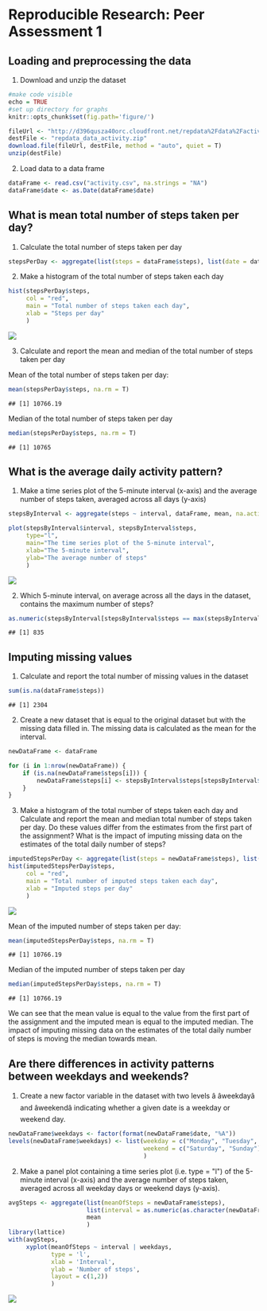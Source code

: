 # Reproducible Research: Peer Assessment 1


## Loading and preprocessing the data


1. Download and unzip the dataset


```r
#make code visible
echo = TRUE
#set up directory for graphs
knitr::opts_chunk$set(fig.path='figure/')

fileUrl <- "http://d396qusza40orc.cloudfront.net/repdata%2Fdata%2Factivity.zip"
destFile <- "repdata_data_activity.zip"
download.file(fileUrl, destFile, method = "auto", quiet = T)
unzip(destFile)
```

2. Load data to a data frame


```r
dataFrame <- read.csv("activity.csv", na.strings = "NA")
dataFrame$date <- as.Date(dataFrame$date)
```


## What is mean total number of steps taken per day?


1. Calculate the total number of steps taken per day


```r
stepsPerDay <- aggregate(list(steps = dataFrame$steps), list(date = dataFrame$date), sum)
```

2. Make a histogram of the total number of steps taken each day


```r
hist(stepsPerDay$steps,
     col = "red",
     main = "Total number of steps taken each day",
     xlab = "Steps per day"
     )
```

![](figure/unnamed-chunk-4-1.png) 

3. Calculate and report the mean and median of the total number of steps taken per day


Mean of the total number of steps taken per day:

```r
mean(stepsPerDay$steps, na.rm = T)
```

```
## [1] 10766.19
```

Median of the total number of steps taken per day

```r
median(stepsPerDay$steps, na.rm = T)
```

```
## [1] 10765
```


## What is the average daily activity pattern?


1. Make a time series plot of the 5-minute interval (x-axis) and the average number of steps taken, averaged across all days (y-axis)


```r
stepsByInterval <- aggregate(steps ~ interval, dataFrame, mean, na.action = na.omit)

plot(stepsByInterval$interval, stepsByInterval$steps, 
     type="l",
     main="The time series plot of the 5-minute interval",
     xlab="The 5-minute interval",
     ylab="The average number of steps"
     )
```

![](figure/unnamed-chunk-7-1.png) 

2. Which 5-minute interval, on average across all the days in the dataset, contains the maximum number of steps?


```r
as.numeric(stepsByInterval[stepsByInterval$steps == max(stepsByInterval$steps),][1])
```

```
## [1] 835
```


## Imputing missing values


1. Calculate and report the total number of missing values in the dataset


```r
sum(is.na(dataFrame$steps))
```

```
## [1] 2304
```

2. Create a new dataset that is equal to the original dataset but with the missing data filled in.
   The missing data is calculated as the mean for the interval.
   

```r
newDataFrame <- dataFrame

for (i in 1:nrow(newDataFrame)) {
    if (is.na(newDataFrame$steps[i])) {
        newDataFrame$steps[i] <- stepsByInterval$steps[stepsByInterval$interval == newDataFrame$interval[i]]
    }
}
```

3. Make a histogram of the total number of steps taken each day and Calculate and report the mean and median total number of steps taken per day. Do these values differ from the estimates from the first part of the assignment? What is the impact of imputing missing data on the estimates of the total daily number of steps?


```r
imputedStepsPerDay <- aggregate(list(steps = newDataFrame$steps), list(date = newDataFrame$date), sum)
hist(imputedStepsPerDay$steps,
     col = "red",
     main = "Total number of imputed steps taken each day",
     xlab = "Imputed steps per day"
     )
```

![](figure/unnamed-chunk-11-1.png) 

Mean of the imputed number of steps taken per day:

```r
mean(imputedStepsPerDay$steps, na.rm = T)
```

```
## [1] 10766.19
```

Median of the imputed number of steps taken per day

```r
median(imputedStepsPerDay$steps, na.rm = T)
```

```
## [1] 10766.19
```

We can see that the mean value is equal to the value from the first part of the assignment and the imputed mean is equal to the imputed median.
The impact of imputing missing data on the estimates of the total daily number of steps is moving the median towards mean.


## Are there differences in activity patterns between weekdays and weekends?


1. Create a new factor variable in the dataset with two levels â âweekdayâ and âweekendâ indicating whether a given date is a weekday or weekend day.


```r
newDataFrame$weekdays <- factor(format(newDataFrame$date, "%A"))
levels(newDataFrame$weekdays) <- list(weekday = c("Monday", "Tuesday", "Wednesday", "Thursday", "Friday"),
                                      weekend = c("Saturday", "Sunday")
                                      )
```

2. Make a panel plot containing a time series plot (i.e. type = "l") of the 5-minute interval (x-axis) and the average number of steps taken, averaged across all weekday days or weekend days (y-axis).


```r
avgSteps <- aggregate(list(meanOfSteps = newDataFrame$steps), 
                      list(interval = as.numeric(as.character(newDataFrame$interval)), weekdays = newDataFrame$weekdays),
                      mean
                      )
library(lattice)
with(avgSteps,
     xyplot(meanOfSteps ~ interval | weekdays,
            type = 'l',
            xlab = 'Interval',
            ylab = 'Number of steps',
            layout = c(1,2))
            )
```

![](figure/unnamed-chunk-15-1.png) 
